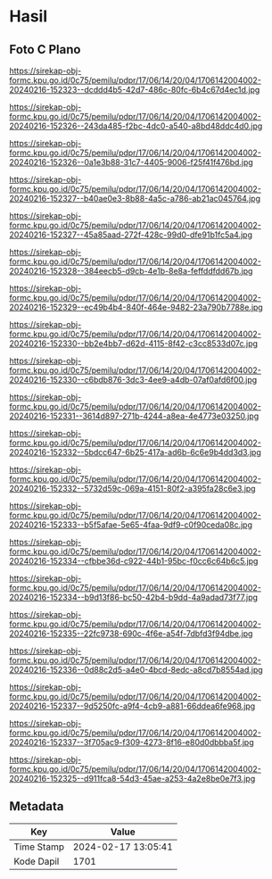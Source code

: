 # Hasil

## Foto C Plano

https://sirekap-obj-formc.kpu.go.id/0c75/pemilu/pdpr/17/06/14/20/04/1706142004002-20240216-152323--dcddd4b5-42d7-486c-80fc-6b4c67d4ec1d.jpg

https://sirekap-obj-formc.kpu.go.id/0c75/pemilu/pdpr/17/06/14/20/04/1706142004002-20240216-152326--243da485-f2bc-4dc0-a540-a8bd48ddc4d0.jpg

https://sirekap-obj-formc.kpu.go.id/0c75/pemilu/pdpr/17/06/14/20/04/1706142004002-20240216-152326--0a1e3b88-31c7-4405-9006-f25f41f476bd.jpg

https://sirekap-obj-formc.kpu.go.id/0c75/pemilu/pdpr/17/06/14/20/04/1706142004002-20240216-152327--b40ae0e3-8b88-4a5c-a786-ab21ac045764.jpg

https://sirekap-obj-formc.kpu.go.id/0c75/pemilu/pdpr/17/06/14/20/04/1706142004002-20240216-152327--45a85aad-272f-428c-99d0-dfe91b1fc5a4.jpg

https://sirekap-obj-formc.kpu.go.id/0c75/pemilu/pdpr/17/06/14/20/04/1706142004002-20240216-152328--384eecb5-d9cb-4e1b-8e8a-feffddfdd67b.jpg

https://sirekap-obj-formc.kpu.go.id/0c75/pemilu/pdpr/17/06/14/20/04/1706142004002-20240216-152329--ec49b4b4-840f-464e-9482-23a790b7788e.jpg

https://sirekap-obj-formc.kpu.go.id/0c75/pemilu/pdpr/17/06/14/20/04/1706142004002-20240216-152330--bb2e4bb7-d62d-4115-8f42-c3cc8533d07c.jpg

https://sirekap-obj-formc.kpu.go.id/0c75/pemilu/pdpr/17/06/14/20/04/1706142004002-20240216-152330--c6bdb876-3dc3-4ee9-a4db-07af0afd6f00.jpg

https://sirekap-obj-formc.kpu.go.id/0c75/pemilu/pdpr/17/06/14/20/04/1706142004002-20240216-152331--3614d897-271b-4244-a8ea-4e4773e03250.jpg

https://sirekap-obj-formc.kpu.go.id/0c75/pemilu/pdpr/17/06/14/20/04/1706142004002-20240216-152332--5bdcc647-6b25-417a-ad6b-6c6e9b4dd3d3.jpg

https://sirekap-obj-formc.kpu.go.id/0c75/pemilu/pdpr/17/06/14/20/04/1706142004002-20240216-152332--5732d59c-069a-4151-80f2-a395fa28c6e3.jpg

https://sirekap-obj-formc.kpu.go.id/0c75/pemilu/pdpr/17/06/14/20/04/1706142004002-20240216-152333--b5f5afae-5e65-4faa-9df9-c0f90ceda08c.jpg

https://sirekap-obj-formc.kpu.go.id/0c75/pemilu/pdpr/17/06/14/20/04/1706142004002-20240216-152334--cfbbe36d-c922-44b1-95bc-f0cc6c64b6c5.jpg

https://sirekap-obj-formc.kpu.go.id/0c75/pemilu/pdpr/17/06/14/20/04/1706142004002-20240216-152334--b9d13f86-bc50-42b4-b9dd-4a9adad73f77.jpg

https://sirekap-obj-formc.kpu.go.id/0c75/pemilu/pdpr/17/06/14/20/04/1706142004002-20240216-152335--22fc9738-690c-4f6e-a54f-7dbfd3f94dbe.jpg

https://sirekap-obj-formc.kpu.go.id/0c75/pemilu/pdpr/17/06/14/20/04/1706142004002-20240216-152336--0d88c2d5-a4e0-4bcd-8edc-a8cd7b8554ad.jpg

https://sirekap-obj-formc.kpu.go.id/0c75/pemilu/pdpr/17/06/14/20/04/1706142004002-20240216-152337--9d5250fc-a9f4-4cb9-a881-66ddea6fe968.jpg

https://sirekap-obj-formc.kpu.go.id/0c75/pemilu/pdpr/17/06/14/20/04/1706142004002-20240216-152337--3f705ac9-f309-4273-8f16-e80d0dbbba5f.jpg

https://sirekap-obj-formc.kpu.go.id/0c75/pemilu/pdpr/17/06/14/20/04/1706142004002-20240216-152325--d911fca8-54d3-45ae-a253-4a2e8be0e7f3.jpg


## Metadata

| Key        | Value               |
| ---------- | ------------------- |
| Time Stamp | 2024-02-17 13:05:41 |
| Kode Dapil | 1701                |



